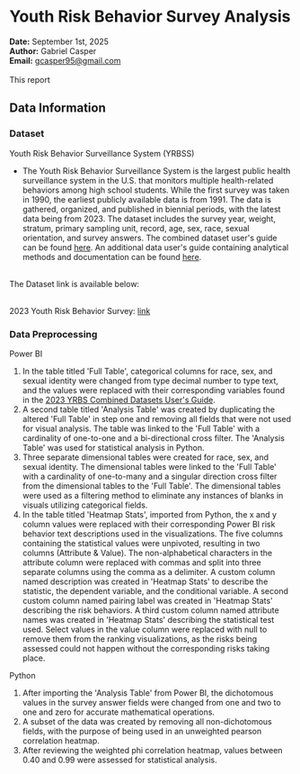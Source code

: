 # Youth Risk Behavior Survey Analysis

**Date:** September 1st, 2025
<br>
**Author:** Gabriel Casper
<br>
**Email:** gcasper95@gmail.com
<br>
<br>
This report 
<br>

## Data Information

### Dataset

Youth Risk Behavior Surveillance System (YRBSS)
+ The Youth Risk Behavior Surveillance System is the largest public health surveillance system in the U.S. that monitors multiple health-related behaviors among high school students. While the first survey was taken in 1990, the earliest publicly available data is from 1991. The data is gathered, organized, and published in biennial periods, with the latest data being from 2023. The dataset includes the survey year, weight, stratum, primary sampling unit, record, age, sex, race, sexual orientation, and survey answers. The combined dataset user's guide can be found [here](https://www.cdc.gov/yrbs/media/pdf/2023/2023-YRBS-SADC-Documentation.pdf). An additional data user's guide containing analytical methods and documentation can be found [here](https://www.cdc.gov/yrbs/media/pdf/2023/2023_National_YRBS_Data_Users_Guide508.pdf).

<br>
The Dataset link is available below:
<br>
<br>

2023 Youth Risk Behavior Survey: [link](https://www.cdc.gov/yrbs/data/index.html#cdc_data_surveillance_section_2-combined-high-school)

### Data Preprocessing

Power BI
1. In the table titled 'Full Table', categorical columns for race, sex, and sexual identity were changed from type decimal number to type text, and the values were replaced with their corresponding variables found in the [2023 YRBS Combined Datasets User's Guide](https://www.cdc.gov/yrbs/media/pdf/2023/2023-YRBS-SADC-Documentation.pdf).
2. A second table titled 'Analysis Table' was created by duplicating the altered 'Full Table' in step one and removing all fields that were not used for visual analysis. The table was linked to the 'Full Table' with a cardinality of one-to-one and a bi-directional cross filter. The 'Analysis Table' was used for statistical analysis in Python.
3. Three separate dimensional tables were created for race, sex, and sexual identity. The dimensional tables were linked to the 'Full Table' with a cardinality of one-to-many and a singular direction cross filter from the dimensional tables to the 'Full Table'. The dimensional tables were used as a filtering method to eliminate any instances of blanks in visuals utilizing categorical fields.
4. In the table titled 'Heatmap Stats', imported from Python, the x and y column values were replaced with their corresponding Power BI risk behavior text descriptions used in the visualizations. The five columns containing the statistical values were unpivoted, resulting in two columns (Attribute & Value). The non-alphabetical characters in the attribute column were replaced with commas and split into three separate columns using the comma as a delimiter. A custom column named description was created in 'Heatmap Stats' to describe the statistic, the dependent variable, and the conditional variable. A second custom column named pairing label was created in 'Heatmap Stats' describing the risk behaviors. A third custom column named attribute names was created in 'Heatmap Stats' describing the statistical test used. Select values in the value column were replaced with null to remove them from the ranking visualizations, as the risks being assessed could not happen without the corresponding risks taking place.

Python
1. After importing the 'Analysis Table' from Power BI, the dichotomous values in the survey answer fields were changed from one and two to one and zero for accurate mathematical operations.
2. A subset of the data was created by removing all non-dichotomous fields, with the purpose of being used in an unweighted pearson correlation heatmap.
3. After reviewing the weighted phi correlation heatmap, values between 0.40 and 0.99 were assessed for statistical analysis. 
